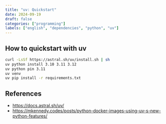 ```yaml
---
title: "uv: Quickstart"
date: 2024-09-19
draft: false
categories: ["programming"]
labels: ["english", "dependencies", "python", "uv"]
---
```


## How to quickstart with uv


```bash
curl -LsSf https://astral.sh/uv/install.sh | sh
uv python install 3.10 3.11 3.12
uv python pin 3.11
uv venv
uv pip install -r requirements.txt
```


## References

- https://docs.astral.sh/uv/
- https://mkennedy.codes/posts/python-docker-images-using-uv-s-new-python-features/

